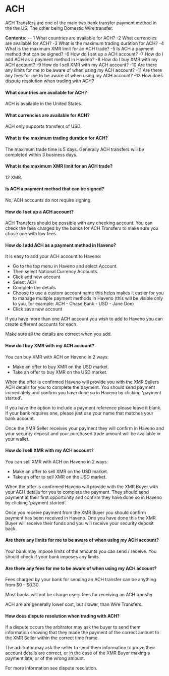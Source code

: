 # ACH

ACH Transfers are one of the main two bank transfer payment method in the the US. The other being Domestic Wire transfer.

**Contents:**
-- 1 What countries are available for ACH?
-2 What currencies are available for ACH?
-3 What is the maximum trading duration for ACH?
-4 What is the maximum XMR limit for an ACH trade?
-5 Is ACH a payment method that can be signed?
-6 How do I set up a ACH account?
-7 How do I add ACH as a payment method in Haveno?
-8 How do I buy XMR with my ACH account?
-9 How do I sell XMR with my ACH account?
-10 Are there any limits for me to be aware of when using my ACH account?
-11 Are there any fees for me to be aware of when using my ACH account?
-12 How does dispute resolution when trading with ACH?

#### What countries are available for ACH?

ACH is available in the United States.

#### What currencies are available for ACH?

ACH only supports transfers of USD.

#### What is the maximum trading duration for ACH?

The maximum trade time is 5 days. Generally ACH transfers will be completed within 3 business days.

#### What is the maximum XMR limit for an ACH trade?

12 XMR.

#### Is ACH a payment method that can be signed?

No, ACH accounts do not require signing.

#### How do I set up a ACH account?

ACH Transfers should be possible with any checking account. You can check the fees charged by the banks for ACH Transfers to make sure you chose one with low fees.

#### How do I add ACH as a payment method in Haveno?

It is easy to add your ACH account to Haveno:
- Go to the top menu in Haveno and select Account.
- Then select National Currency Accounts.
- Click add new account
- Select ACH
- Complete the details
- Choose to use a custom account name this helps makes it easier for you to manage multiple payment methods in Haveno (this will be visible only to you, for example: ACH - Chase Bank - USD - Jane Doe)
- Click save new account

If you have more than one ACH account you wish to add to Haveno you can create different accounts for each.

Make sure all the details are correct when you add.

#### How do I buy XMR with my ACH account?

You can buy XMR with ACH on Haveno in 2 waysː
- Make an offer to buy XMR on the USD market.
- Take an offer to buy XMR on the USD market.

When the offer is confirmed Haveno will provide you with the XMR Sellers ACH details for you to complete the payment. You should send payment immediately and confirm you have done so in Haveno by clicking 'payment started'.

If you have the option to include a payment reference please leave it blank. If your bank requires one, please just use your name that matches your bank account.

Once the XMR Seller receives your payment they will confirm in Haveno and your security deposit and your purchased trade amount will be available in your wallet.

#### How do I sell XMR with my ACH account?

You can sell XMR with ACH on Haveno in 2 waysː

- Make an offer to sell XMR on the USD market.
- Take an offer to sell XMR on the USD market.

When the offer is confirmed Haveno will provide with the XMR Buyer with your ACH details for you to complete the payment. They should send payment at their first opportunity and confirm they have done so in Haveno by clicking 'payment started'.

Once you receive payment from the XMR Buyer you should confirm payment has been received in Haveno. One you have done this the XMR Buyer will receive their funds and you will receive your security deposit back.

#### Are there any limits for me to be aware of when using my ACH account?

Your bank may impose limits of the amounts you can send / receive. You should check if your bank imposes any limits.

#### Are there any fees for me to be aware of when using my ACH account?

Fees charged by your bank for sending an ACH transfer can be anything from $0 - $0.30.

Most banks will not be charge users fees for receiving an ACH transfer.

ACH are are generally lower cost, but slower, than Wire Transfers.

#### How does dispute resolution when trading with ACH?

If a dispute occurs the arbitrator may ask the buyer to send them information showing that they made the payment of the correct amount to the XMR Seller within the correct time frame.

The arbitrator may ask the seller to send them information to prove their account details are correct, or in the case of the XMR Buyer making a payment late, or of the wrong amount.

For more information see dispute resolution. 

